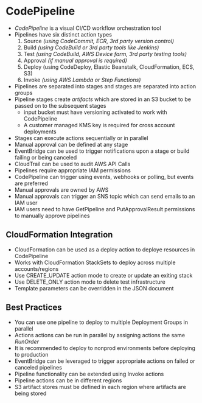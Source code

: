 # CodePipeline

- *CodePipeline* is a visual CI/CD workflow orchestration tool
- Pipelines have six distinct action types
    1. Source *(using CodeCommit, ECR, 3rd party version control)*
    2. Build *(using CodeBuild or 3rd party tools like Jenkins)*
    3. Test *(using CodeBuild, AWS Device farm, 3rd party testing tools)*
    4. Approval *(if manual approval is required)*
    5. Deploy (using CodeDeploy, Elastic Beanstalk, CloudFormation, ECS, S3)
    6. Invoke *(using AWS Lambda or Step Functions)*
- Pipelines are separated into stages and stages are separated into action groups
- Pipeline stages create *artifacts* which are stored in an S3 bucket to be passed on to the subsequent stages
    - input bucket must have versioning activated to work with CodePipeline
    - A customer managed KMS key is required for cross account deployments
- Stages can execute actions sequentially or in parallel
- Manual approval can be defined at any stage
- EventBridge can be used to trigger notifications upon a stage or build failing or being canceled
- CloudTrail can be used to audit AWS API Calls
- Pipelines require appropriate IAM permissions
- CodePipeline can trigger using events, webhooks or polling, but events are preferred
- Manual approvals are owned by AWS
- Manual approvals can trigger an SNS topic which can send emails to an IAM user
- IAM users need to have GetPipeline and PutApprovalResult permissions to manually approve pipelines

## CloudFormation Integration

- CloudFormation can be used as a deploy action to deploye resources in CodePipeline
- Works with CloudFormation StackSets to deploy across multiple accounts/regions
- Use CREATE_UPDATE action mode to create or update an exiting stack
- Use DELETE_ONLY action mode to delete test infrastructure
- Template parameters can be overridden in the JSON document

## Best Practices

- You can use one pipeline to deploy to multiple Deployment Groups in parallel
- Actions actions can be run in parallel by assigning actions the same *RunOrder*
- It is recommended to deploy to nonprod environments before deploying to production
- EventBridge can be leveraged to trigger appropriate actions on failed or canceled pipelines
- Pipeline functionality can be extended using Invoke actions
- Pipeline actions can be in different regions
- S3 artifact stores must be defined in each region where artifacts are being stored
